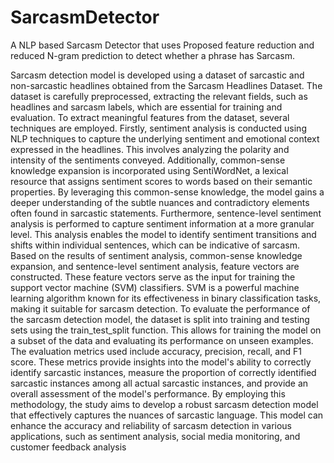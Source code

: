 # SarcasmDetector
A NLP based Sarcasm Detector that uses Proposed feature reduction and reduced N-gram prediction to detect whether a phrase has Sarcasm.

Sarcasm detection model is developed using a dataset of sarcastic and non-sarcastic headlines obtained from the Sarcasm Headlines Dataset. The dataset is carefully preprocessed, extracting the relevant fields, such as headlines and sarcasm labels, which are essential for training and evaluation. To extract meaningful features from the dataset, several techniques are employed. Firstly, sentiment analysis is conducted using NLP techniques to capture the underlying sentiment and emotional context expressed in the headlines. This involves analyzing the polarity and intensity of the sentiments conveyed. Additionally, common-sense knowledge expansion is incorporated using SentiWordNet, a lexical resource that assigns sentiment scores to words based on their semantic properties. By leveraging this common-sense knowledge, the model gains a deeper understanding of the subtle nuances and contradictory elements often found in sarcastic statements. Furthermore, sentence-level sentiment analysis is performed to capture sentiment information at a more granular level. This analysis enables the model to identify sentiment transitions and shifts within individual sentences, which can be indicative of sarcasm. Based on the results of sentiment analysis, common-sense knowledge expansion, and sentence-level sentiment analysis, feature vectors are constructed. These feature vectors serve as the input for training the support vector machine (SVM) classifiers. SVM is a powerful machine learning algorithm known for its effectiveness in binary classification tasks, making it suitable for sarcasm detection. To evaluate the performance of the sarcasm detection model, the dataset is split into training and testing sets using the train_test_split function. This allows for training the model on a subset of the data and evaluating its performance on unseen examples. The evaluation metrics used include accuracy, precision, recall, and F1 score. These metrics provide insights into the model's ability to correctly identify sarcastic instances, measure the proportion of correctly identified sarcastic instances among all actual sarcastic instances, and provide an overall assessment of the model's performance. By employing this methodology, the study aims to develop a robust sarcasm detection model that effectively captures the nuances of sarcastic language. This model can enhance the accuracy and reliability of sarcasm detection in various applications, such as sentiment analysis, social media monitoring, and customer feedback analysis
